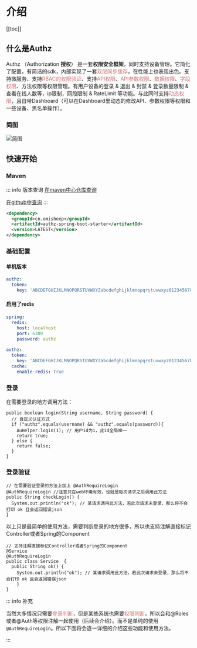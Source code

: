 # 介绍

[[toc]]

## 什么是Authz

Authz （Authorization **授权**） 是一套**权限安全框架**，同时支持设备管理。它简化了配置，有简洁的sdk，内部实现了一套<span style='color: #ce7171'>双层同步缓存</span>，在性能上也表现出色。支持微服务、支持<span style='color: #ce7171'>RBAC的权限验证</span>、支持<span style='color: #ce7171'>API权限</span>、<span style='color: #ce7171'>API参数权限</span>、<span style='color: #ce7171'>数据权限</span>、<span style='color: #ce7171'>字段权限</span>、方法权限等权限管理。有用户设备的登录 & 退出 & 封禁 & 登录数量限制 & 查看在线人数等，ip限制，网段限制 & RateLimit 等功能。与此同时支持<span style='color: #ce7171'>动态权限</span>，且自带Dashboard（可以在Dashboard里动态的修改API、参数权限等权限和一些设备、黑名单操作）。



### 简图

![简图](/authz-preview.jpg)



## 快速开始

### Maven

::: info 版本查询
[在maven中心仓库查询](https://search.maven.org/search?q=authz-spring-boot-starter)

[在github中查询](https://github.com/iozxc/authz-spring-boot-starter)
:::

```xml
<dependency>
  <groupId>cn.omisheep</groupId>
  <artifactId>authz-spring-boot-starter</artifactId>
  <version>LATEST</version> 
</dependency>
```

### 基础配置

#### 单机版本

```yaml
authz:
  token:
    key: 'ABCDEFGHIJKLMNOPQRSTUVWXYZabcdefghijklmnopqrstuvwxyz0123456789'
```

#### 启用了redis

```yaml
spring:
  redis:
    host: localhost
    port: 6389
    password: authz
    
authz:
  token:
    key: 'ABCDEFGHIJKLMNOPQRSTUVWXYZabcdefghijklmnopqrstuvwxyz0123456789'
  cache:
    enable-redis: true
```



### 登录

在需要登录的地方调用方法：

```java{4}
public boolean login(String username, String password) {
  // 自定义认证方式
  if ("authz".equals(username) && "authz".equals(password)){
    AuHelper.login(1); // 用户id为1，此id全局唯一
    return true;
  } else {
    return false;
  }
}
```

### 登录验证

```java{2}
// 在需要验证登录的方法上加上 @AuthRequireLogin
@AuthRequireLogin //注意只在web环境有效，也就是每次请求之后调用此方法
public String checkLogin() {
  System.out.println("ok"); // 某请求调用此方法，若此次请求未登录，那么将不会打印 ok 且会返回错误json
}
```

以上只是最简单的使用方法，需要判断登录的地方很多，所以也支持注解直接标记Controller或者Spring的Component

```java{3}
// 支持注解直接标记Controller或者Spring的Component
@Service
@AuthRequireLogin
public class Service  {
  public String ok() {
  	System.out.println("ok"); // 某请求调用此方法，若此次请求未登录，那么将不会打印 ok 且会返回错误json
	}
}
```



::: info 补充

当然大多情况只需要<span style='color: #ce7171'>登录判断</span>，但是某些系统也需要<span style='color: #ce7171'>权限判断</span>，所以会和@Roles或者@Auth等权限注解一起使用（后续会介绍）。而不是单纯的使用`@AuthRequireLogin`。所以下面将会逐一详细的介绍这些功能和使用方法。

:::

<style>
  :root{
    --vp-home-hero-name-color: transparent;
    --vp-home-hero-name-background: -webkit-linear-gradient(120deg, #e7cb7f, #d65454);

    --vp-c-brand: #fb8732;
    --vp-c-brand-light: #fb8732;
    --vp-c-brand-lighter: #ff7727;
    --vp-c-brand-dark: #fb8732;
    --vp-c-brand-darker: #ff7727;
  }
</style>
